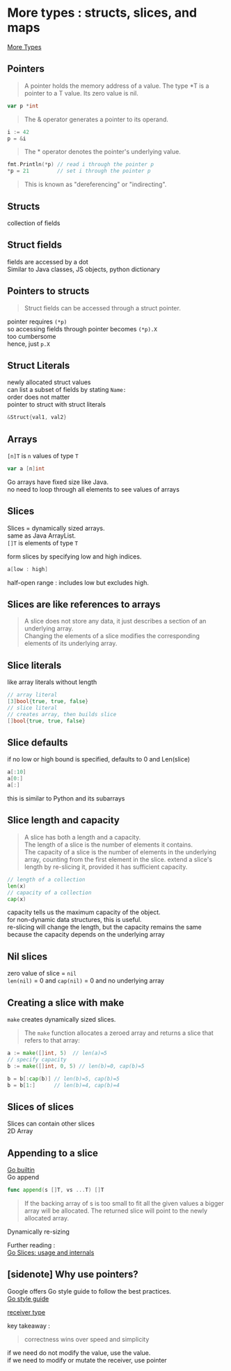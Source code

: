 # More types : structs, slices, and maps
[More Types](https://go.dev/tour/moretypes/1)

## Pointers
> A pointer holds the memory address of a value.
> The type *T is a pointer to a T value. Its zero value is nil.
```go
var p *int
```
> The & operator generates a pointer to its operand.
```go
i := 42
p = &i
```
> The * operator denotes the pointer's underlying value.
```go
fmt.Println(*p) // read i through the pointer p
*p = 21         // set i through the pointer p
```
> This is known as "dereferencing" or "indirecting".

## Structs
collection of fields

## Struct fields
fields are accessed by a dot  
Similar to Java classes, JS objects, python dictionary

## Pointers to structs
> Struct fields can be accessed through a struct pointer.

pointer requires `(*p)`  
so accessing fields through pointer becomes `(*p).X`  
too cumbersome  
hence, just `p.X`

## Struct Literals
newly allocated struct values  
can list a subset of fields by stating `Name:`  
order does not matter  
pointer to struct with struct literals
```go
&Struct{val1, val2}
```

## Arrays
`[n]T` is `n` values of type `T`
```go
var a [n]int
```
Go arrays have fixed size like Java.  
no need to loop through all elements to see values of arrays

## Slices
Slices = dynamically sized arrays.  
same as Java ArrayList.  
`[]T` is elements of type `T`  

form slices by specifying low and high indices.  
```go
a[low : high]
```
half-open range : includes low but excludes high.

## Slices are like references to arrays
> A slice does not store any data, it just describes a section of an underlying array.  
> Changing the elements of a slice modifies the corresponding elements of its underlying array.

## Slice literals
like array literals without length
```go
// array literal
[3]bool{true, true, false}
// slice literal
// creates array, then builds slice
[]bool{true, true, false}
```

## Slice defaults
if no low or high bound is specified, defaults to 0 and Len(slice)
```go
a[:10]
a[0:]
a[:]
```
this is similar to Python and its subarrays

## Slice length and capacity
>A slice has both a length and a capacity.  
> The length of a slice is the number of elements it contains.  
> The capacity of a slice is the number of elements in the underlying array, 
> counting from the first element in the slice.
> extend a slice's length by re-slicing it, provided it has sufficient capacity.

```go
// length of a collection
len(x)
// capacity of a collection
cap(x)
```
capacity tells us the maximum capacity of the object.  
for non-dynamic data structures, this is useful.  
re-slicing will change the length, but the capacity remains the same  
because the capacity depends on the underlying array

## Nil slices
zero value of slice = `nil`  
`len(nil)` = 0 and `cap(nil)` = 0 and no underlying array

## Creating a slice with make
`make` creates dynamically sized slices.  
> The `make` function allocates a zeroed array
> and returns a slice that refers to that array:
```go
a := make([]int, 5)  // len(a)=5
// specify capacity
b := make([]int, 0, 5) // len(b)=0, cap(b)=5

b = b[:cap(b)] // len(b)=5, cap(b)=5
b = b[1:]      // len(b)=4, cap(b)=4
```

## Slices of slices
Slices can contain other slices  
2D Array

## Appending to a slice
[Go builtin](https://pkg.go.dev/builtin#pkg-overview)  
Go append
```go
func append(s []T, vs ...T) []T
```
> If the backing array of s is too small to fit all the given values a bigger array will be allocated. 
> The returned slice will point to the newly allocated array.

Dynamically re-sizing

Further reading :  
[Go Slices: usage and internals](../../slicesintro)

## [sidenote] Why use pointers?
Google offers Go style guide to follow the best practices.  
[Go style guide](https://google.github.io/styleguide/go/)

[receiver type](https://google.github.io/styleguide/go/decisions#receiver-type)

key takeaway : 
> correctness wins over speed and simplicity

if we need do not modify the value, use the value.  
if we need to modify or mutate the receiver, use pointer
